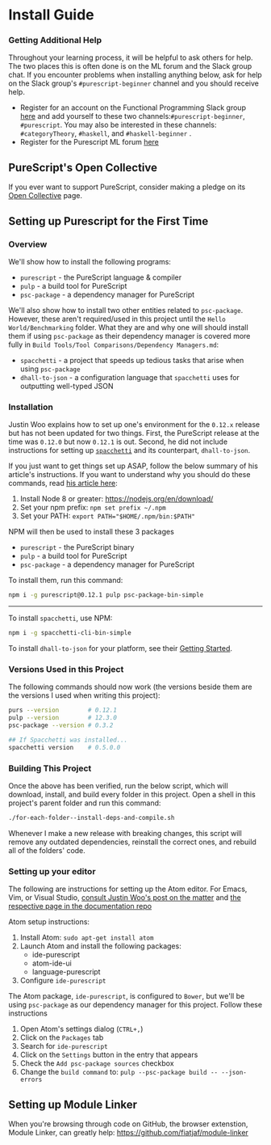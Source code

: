 # Install Guide

### Getting Additional Help

Throughout your learning process, it will be helpful to ask others for help. The two places this is often done is on the ML forum and the Slack group chat. If you encounter problems when installing anything below, ask for help on the Slack group's `#purescript-beginner` channel and you should receive help.

- Register for an account on the Functional Programming Slack group [here](https://fpchat-invite.herokuapp.com/) and add yourself to these two channels:`#purescript-beginner`, `#purescript`. You may also be interested in these channels: `#categoryTheory`, `#haskell`, and `#haskell-beginner` .
- Register for the Purescript ML forum [here](https://discourse.purescript.org/)

## PureScript's Open Collective

If you ever want to support PureScript, consider making a pledge on its [Open Collective](https://opencollective.com/purescript) page.

## Setting up Purescript for the First Time

### Overview

We'll show how to install the following programs:
- `purescript` - the PureScript language & compiler
- `pulp` - a build tool for PureScript
- `psc-package` - a dependency manager for PureScript

We'll also show how to install two other entities related to `psc-package`. However, these aren't required/used in this project until the `Hello World/Benchmarking` folder. What they are and why one will should install them if using `psc-package` as their dependency manager is covered more fully in `Build Tools/Tool Comparisons/Dependency Managers.md`:
- `spacchetti` - a project that speeds up tedious tasks that arise when using `psc-package`
- `dhall-to-json` - a configuration language that `spacchetti` uses for outputting well-typed JSON

### Installation

Justin Woo explains how to set up one's environment for the `0.12.x` release but has not been updated for two things. First, the PureScript release at the time was `0.12.0` but now `0.12.1` is out. Second, he did not include instructions for setting up [`spacchetti`](https://github.com/justinwoo/spacchetti) and its counterpart, `dhall-to-json`.

If you just want to get things set up ASAP, follow the below summary of his article's instructions. If you want to understand why you should do these commands, read [his article here](https://qiita.com/kimagure/items/570e6f2bbce5b4724564):
1. Install Node 8 or greater: https://nodejs.org/en/download/
2. Set your npm prefix: `npm set prefix ~/.npm`
3. Set your PATH: `export PATH="$HOME/.npm/bin:$PATH"`

NPM will then be used to install these 3 packages
- `purescript` - the PureScript binary
- `pulp` - a build tool for PureScript
- `psc-package` - a dependency manager for PureScript

To install them, run this command:
```bash
npm i -g purescript@0.12.1 pulp psc-package-bin-simple
```

<hr>

To install `spacchetti`, use NPM:
```bash
npm i -g spacchetti-cli-bin-simple
```

To install `dhall-to-json` for your platform, see their [Getting Started](https://github.com/dhall-lang/dhall-lang/wiki/Getting-started%3A-Generate-JSON-or-YAML#installation).

### Versions Used in this Project

The following commands should now work (the versions beside them are the versions I used when writing this project):
```bash
purs --version        # 0.12.1
pulp --version        # 12.3.0
psc-package --version # 0.3.2

## If Spacchetti was installed...
spacchetti version    # 0.5.0.0
```

### Building This Project

Once the above has been verified, run the below script, which will download, install, and build every folder in this project. Open a shell in this project's parent folder and run this command:
```bash
./for-each-folder--install-deps-and-compile.sh
```

Whenever I make a new release with breaking changes, this script will remove any outdated dependencies, reinstall the correct ones, and rebuild all of the folders' code.

### Setting up your editor

The following are instructions for setting up the Atom editor. For Emacs, Vim, or Visual Studio, [consult Justin Woo's post on the matter](https://qiita.com/kimagure/items/570e6f2bbce5b4724564#install-some-editor-plugins) and [the respective page in the documentation repo](https://github.com/purescript/documentation/blob/master/ecosystem/Editor-and-tool-support.md#emacs)

Atom setup instructions:
1. Install Atom: `sudo apt-get install atom`
2. Launch Atom and install the following packages:
    - ide-purescript
    - atom-ide-ui
    - language-purescript
3. Configure `ide-purescript`

The Atom package, `ide-purescript`, is configured to `Bower`, but we'll be using `psc-package` as our dependency manager for this project. Follow these instructions
1. Open Atom's settings dialog (`CTRL+,`)
2. Click on the `Packages` tab
3. Search for `ide-purescript`
4. Click on the `Settings` button in the entry that appears
5. Check the `Add psc-package sources` checkbox
6. Change the `build command` to: `pulp --psc-package build -- --json-errors`

## Setting up Module Linker

When you're browsing through code on GitHub, the browser extenstion, Module Linker, can greatly help:
https://github.com/fiatjaf/module-linker
